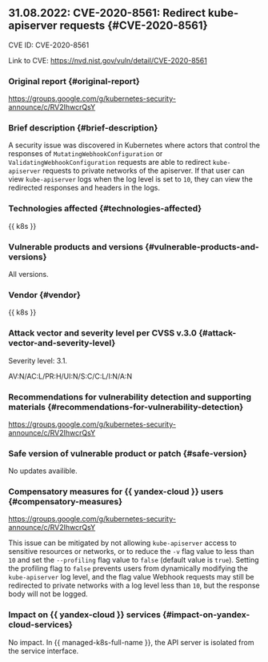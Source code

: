 ## 31.08.2022: CVE-2020-8561: Redirect kube-apiserver requests {#CVE-2020-8561}

CVE ID: CVE-2020-8561

Link to CVE: <https://nvd.nist.gov/vuln/detail/CVE-2020-8561>

### Original report {#original-report}

<https://groups.google.com/g/kubernetes-security-announce/c/RV2IhwcrQsY>

### Brief description {#brief-description}

A security issue was discovered in Kubernetes where actors that control the responses of `MutatingWebhookConfiguration` or `ValidatingWebhookConfiguration` requests are able to redirect `kube-apiserver` requests to private networks of the apiserver. If that user can view `kube-apiserver` logs when the log level is set to `10`, they can view the redirected responses and headers in the logs.

### Technologies affected {#technologies-affected}

{{ k8s }}

### Vulnerable products and versions {#vulnerable-products-and-versions}

All versions.

### Vendor {#vendor}

{{  k8s }}

### Attack vector and severity level per CVSS v.3.0 {#attack-vector-and-severity-level}

Severity level: 3.1.

AV:N/AC:L/PR:H/UI:N/S:C/C:L/I:N/A:N

### Recommendations for vulnerability detection and supporting materials {#recommendations-for-vulnerability-detection}

<https://groups.google.com/g/kubernetes-security-announce/c/RV2IhwcrQsY>

### Safe version of vulnerable product or patch {#safe-version}

No updates availible.

### Compensatory measures for {{ yandex-cloud }} users {#compensatory-measures}

<https://groups.google.com/g/kubernetes-security-announce/c/RV2IhwcrQsY>

This issue can be mitigated by not allowing `kube-apiserver` access to sensitive resources or networks, or to reduce the `-v` flag value to less than `10` and set the `--profiling` flag value to `false` (default value is `true`). Setting the profiling flag to `false` prevents users from dynamically modifying the `kube-apiserver` log level, and the flag value Webhook requests may still be redirected to private networks with a log level less than `10`, but the response body will not be logged.

### Impact on {{ yandex-cloud }} services {#impact-on-yandex-cloud-services}

No impact. In {{ managed-k8s-full-name }}, the API server is isolated from the service interface.

